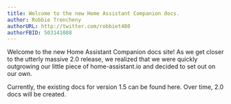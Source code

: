 ```yaml
---
title: Welcome to the new Home Assistant Companion docs.
author: Robbie Trencheny
authorURL: http://twitter.com/robbiet480
authorFBID: 503141088
---
```


Welcome to the new Home Assistant Companion docs site! As we get closer to the utterly massive 2.0 release, we realized that we were quickly outgrowing our little piece of home-assistant.io and decided to set out on our own.

Currently, the existing docs for version 1.5 can be found here. Over time, 2.0 docs will be created.
